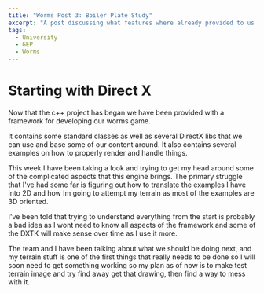 ```yaml
---
title: "Worms Post 3: Boiler Plate Study"
excerpt: "A post discussing what features where already provided to us by the project"
tags: 
  - University
  - GEP
  - Worms
---
```


# Starting with Direct X

Now that the c++ project has began we have been provided with a framework for developing our worms game. 

It contains some standard classes as well as several DirectX libs that we can use and base some of our content around. It also contains several examples on how to properly render and handle things. 

This week I have been taking a look and trying to get my head around some of the complicated aspects that this engine brings. The primary struggle that I've had some far is figuring out how to translate the examples I have into 2D and how Im going to attempt my terrain as most of the examples are 3D oriented. 

I've been told that trying to understand everything from the start is probably a bad idea as I wont need to know all aspects of the framework and some of the DXTK will make sense over time as I use it more. 

The team and I have been talking about what we should be doing next, and my terrain stuff is one of the first things that really needs to be done so I will soon need to get something working so my plan as of now is to make test terrain image and try find away get that drawing, then find a way to mess with it.